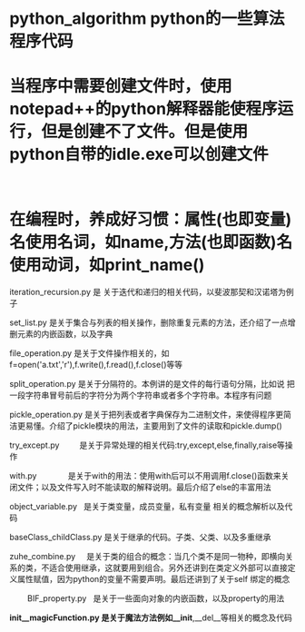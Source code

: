 # python_algorithm       python的一些算法程序代码

# 当程序中需要创建文件时，使用notepad++的python解释器能使程序运行，但是创建不了文件。但是使用python自带的idle.exe可以创建文件    
    
# 在编程时，养成好习惯：属性(也即变量)名使用名词，如name,方法(也即函数)名使用动词，如print_name()

iteration_recursion.py 是 关于迭代和递归的相关代码，以斐波那契和汉诺塔为例子    

set_list.py            是关于集合与列表的相关操作，删除重复元素的方法，还介绍了一点增删元素的内嵌函数，以及字典
    
file_operation.py      是关于文件操作相关的，如f=open('a.txt','r'),f.write(),f.read(),f.close()等等      
    
split_operation.py     是关于分隔符的。本例讲的是文件的每行语句分隔，比如说 把一段字符串冒号前后的字符分为两个字符串或者多个字符串。本程序有问题     

pickle_operation.py    是关于把列表或者字典保存为二进制文件，来使得程序更简洁更易懂。介绍了pickle模块的用法，主要用到了文件的读取和pickle.dump()       

try_except.py          是关于异常处理的相关代码:try,except,else,finally,raise等操作     
  
with.py              是关于with的用法：使用with后可以不用调用f.close()函数来关闭文件；以及文件写入时不能读取的解释说明。最后介绍了else的丰富用法
    
object_variable.py   是关于类变量，成员变量，私有变量 相关的概念解析以及代码        

baseClass_childClass.py 是关于继承的代码。子类、父类、以及多重继承    
    
zuhe_combine.py      是关于类的组合的概念：当几个类不是同一物种，即横向关系的类，不适合使用继承，这就要用到组合。另外还讲到在类定义外部可以直接定义属性赋值，因为python的变量不需要声明。最后还讲到了关于self 绑定的概念     
        
        
BIF_property.py   是关于一些面向对象的内嵌函数，以及property的用法    

__init__magicFunction.py    是关于魔法方法例如__init__,__del__等相关的概念及代码
